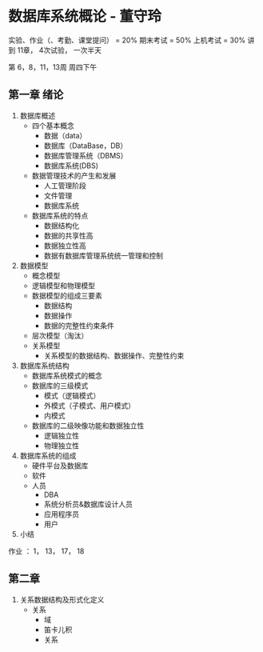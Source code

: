 # 数据库系统概论 - 董守玲

实验、作业（、考勤、课堂提问） = 20%
期末考试 = 50%
上机考试 = 30%
讲到 11章， 4次试验， 一次半天

第 6，8，11，13周 周四下午
## 第一章 绪论
1. 数据库概述
    * 四个基本概念
        - 数据（data）
        - 数据库（DataBase，DB）
        - 数据库管理系统（DBMS）
        - 数据库系统(DBS)
    * 数据管理技术的产生和发展
        - 人工管理阶段
        - 文件管理
        - 数据库系统
    * 数据库系统的特点
        - 数据结构化
        - 数据的共享性高
        - 数据独立性高
        - 数据有数据库管理系统统一管理和控制
2. 数据模型
    * 概念模型
    * 逻辑模型和物理模型
    * 数据模型的组成三要素
        - 数据结构
        - 数据操作
        - 数据的完整性约束条件
    * 层次模型（淘汰）
    * 关系模型
        - 关系模型的数据结构、数据操作、完整性约束
3. 数据库系统结构
    * 数据库系统模式的概念
    * 数据库的三级模式
        * 模式（逻辑模式）
        * 外模式（子模式、用户模式）
        * 内模式
    * 数据库的二级映像功能和数据独立性
        - 逻辑独立性
        - 物理独立性
4. 数据库系统的组成
    - 硬件平台及数据库
    - 软件
    - 人员
        + DBA
        + 系统分析员&数据库设计人员
        + 应用程序员
        + 用户
5. 小结

作业 ： 1， 13， 17， 18

## 第二章 
1. 关系数据结构及形式化定义
    * 关系
        - 域
        - 笛卡儿积
        - 关系